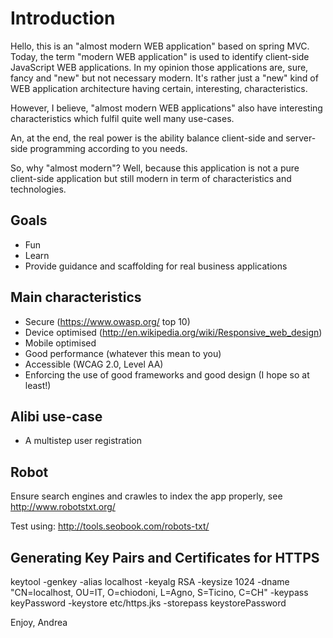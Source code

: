 Introduction
============
Hello, this is an "almost modern WEB application" based on spring MVC. Today, the term "modern WEB application" is used to identify client-side JavaScript WEB applications. In my opinion those applications are, sure, fancy and "new" but not necessary modern. It's rather just a "new" kind of WEB application architecture having certain, interesting, characteristics. 

However, I believe, "almost modern WEB applications" also have interesting characteristics which fulfil quite well many use-cases.

An, at the end, the real power is the ability balance client-side and server-side programming according to you needs.

So, why "almost modern"? Well, because this application is not a pure client-side application but still modern in term of characteristics and technologies.

Goals
-----
* Fun
* Learn
* Provide guidance and scaffolding for real business applications

Main characteristics
--------------------
* Secure (https://www.owasp.org/ top 10)
* Device optimised (http://en.wikipedia.org/wiki/Responsive_web_design)
* Mobile optimised
* Good performance (whatever this mean to you)
* Accessible (WCAG 2.0, Level AA)
* Enforcing the use of good frameworks and good design (I hope so at least!)

Alibi use-case
--------------
* A multistep user registration

Robot
-----
Ensure search engines and crawles to index the app properly, see http://www.robotstxt.org/

Test using: http://tools.seobook.com/robots-txt/

Generating Key Pairs and Certificates for HTTPS
-----------------------------------------------
keytool -genkey -alias localhost -keyalg RSA -keysize 1024 -dname "CN=localhost, OU=IT, O=chiodoni, L=Agno, S=Ticino, C=CH" -keypass keyPassword -keystore etc/https.jks -storepass keystorePassword


Enjoy,
Andrea
